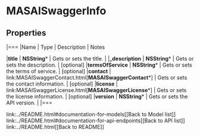# MASAISwaggerInfo

## Properties
|===
|Name | Type | Description | Notes

|**title** | **NSString*** | Gets or sets the title. | 
|**_description** | **NSString*** | Gets or sets the description. | [optional] 
|**termsOfService** | **NSString*** | Gets or sets the terms of service. | [optional] 
|**contact** | link:MASAISwaggerContact.html[**MASAISwaggerContact***] | Gets or sets the contact information. | [optional] 
|**license** | link:MASAISwaggerLicense.html[**MASAISwaggerLicense***] | Gets or sets the license information. | [optional] 
|**version** | **NSString*** | Gets or sets the API version. | 
|===

link:../README.html#documentation-for-models[[Back to Model list]] link:../README.html#documentation-for-api-endpoints[[Back to API list]] link:../README.html[[Back to README]]